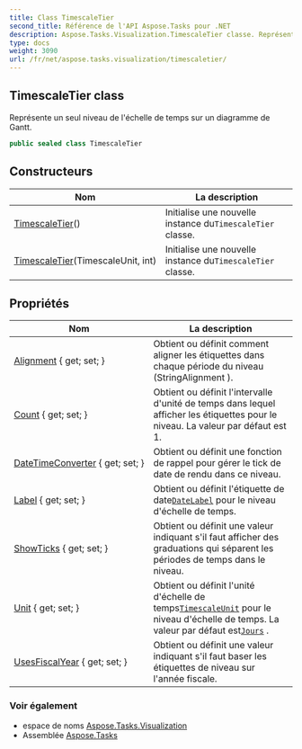 ```yaml
---
title: Class TimescaleTier
second_title: Référence de l'API Aspose.Tasks pour .NET
description: Aspose.Tasks.Visualization.TimescaleTier classe. Représente un seul niveau de léchelle de temps sur un diagramme de Gantt.
type: docs
weight: 3090
url: /fr/net/aspose.tasks.visualization/timescaletier/
---
```

## TimescaleTier class

Représente un seul niveau de l'échelle de temps sur un diagramme de Gantt.

```csharp
public sealed class TimescaleTier
```

## Constructeurs

| Nom | La description |
| --- | --- |
| [TimescaleTier](timescaletier/#constructor)() | Initialise une nouvelle instance du`TimescaleTier` classe. |
| [TimescaleTier](timescaletier/#constructor_1)(TimescaleUnit, int) | Initialise une nouvelle instance du`TimescaleTier` classe. |

## Propriétés

| Nom | La description |
| --- | --- |
| [Alignment](../../aspose.tasks.visualization/timescaletier/alignment/) { get; set; } | Obtient ou définit comment aligner les étiquettes dans chaque période du niveau (StringAlignment ). |
| [Count](../../aspose.tasks.visualization/timescaletier/count/) { get; set; } | Obtient ou définit l'intervalle d'unité de temps dans lequel afficher les étiquettes pour le niveau. La valeur par défaut est 1. |
| [DateTimeConverter](../../aspose.tasks.visualization/timescaletier/datetimeconverter/) { get; set; } | Obtient ou définit une fonction de rappel pour gérer le tick de date de rendu dans ce niveau. |
| [Label](../../aspose.tasks.visualization/timescaletier/label/) { get; set; } | Obtient ou définit l'étiquette de date[`DateLabel`](../datelabel/) pour le niveau d'échelle de temps. |
| [ShowTicks](../../aspose.tasks.visualization/timescaletier/showticks/) { get; set; } | Obtient ou définit une valeur indiquant s'il faut afficher des graduations qui séparent les périodes de temps dans le niveau. |
| [Unit](../../aspose.tasks.visualization/timescaletier/unit/) { get; set; } | Obtient ou définit l'unité d'échelle de temps[`TimescaleUnit`](../timescaleunit/) pour le niveau d'échelle de temps. La valeur par défaut est[`Jours`](../timescaleunit/) . |
| [UsesFiscalYear](../../aspose.tasks.visualization/timescaletier/usesfiscalyear/) { get; set; } | Obtient ou définit une valeur indiquant s'il faut baser les étiquettes de niveau sur l'année fiscale. |

### Voir également

* espace de noms [Aspose.Tasks.Visualization](../../aspose.tasks.visualization/)
* Assemblée [Aspose.Tasks](../../)


